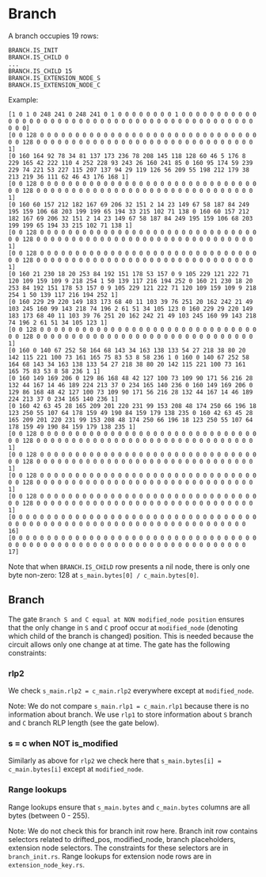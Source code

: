 # Branch

A branch occupies 19 rows:
```
BRANCH.IS_INIT
BRANCH.IS_CHILD 0
...
BRANCH.IS_CHILD 15
BRANCH.IS_EXTENSION_NODE_S
BRANCH.IS_EXTENSION_NODE_C
```

Example:

```
[1 0 1 0 248 241 0 248 241 0 1 0 0 0 0 0 0 0 0 1 0 0 0 0 0 0 0 0 0 0 0 0 0 0 0 0 0 0 0 0 0 0 0 0 0 0 0 0 0 0 0 0 0 0 0 0 0 0 0 0 0 0 0 0 0 0 0 0 0]
[0 0 128 0 0 0 0 0 0 0 0 0 0 0 0 0 0 0 0 0 0 0 0 0 0 0 0 0 0 0 0 0 0 0 0 0 128 0 0 0 0 0 0 0 0 0 0 0 0 0 0 0 0 0 0 0 0 0 0 0 0 0 0 0 0 0 0 0 1]
[0 160 164 92 78 34 81 137 173 236 78 208 145 118 128 60 46 5 176 8 229 165 42 222 110 4 252 228 93 243 26 160 241 85 0 160 95 174 59 239 229 74 221 53 227 115 207 137 94 29 119 126 56 209 55 198 212 179 38 213 219 36 111 62 46 43 176 168 1]
[0 0 128 0 0 0 0 0 0 0 0 0 0 0 0 0 0 0 0 0 0 0 0 0 0 0 0 0 0 0 0 0 0 0 0 0 128 0 0 0 0 0 0 0 0 0 0 0 0 0 0 0 0 0 0 0 0 0 0 0 0 0 0 0 0 0 0 0 1]
[0 160 60 157 212 182 167 69 206 32 151 2 14 23 149 67 58 187 84 249 195 159 106 68 203 199 199 65 194 33 215 102 71 138 0 160 60 157 212 182 167 69 206 32 151 2 14 23 149 67 58 187 84 249 195 159 106 68 203 199 199 65 194 33 215 102 71 138 1]
[0 0 128 0 0 0 0 0 0 0 0 0 0 0 0 0 0 0 0 0 0 0 0 0 0 0 0 0 0 0 0 0 0 0 0 0 128 0 0 0 0 0 0 0 0 0 0 0 0 0 0 0 0 0 0 0 0 0 0 0 0 0 0 0 0 0 0 0 1]
[0 0 128 0 0 0 0 0 0 0 0 0 0 0 0 0 0 0 0 0 0 0 0 0 0 0 0 0 0 0 0 0 0 0 0 0 128 0 0 0 0 0 0 0 0 0 0 0 0 0 0 0 0 0 0 0 0 0 0 0 0 0 0 0 0 0 0 0 1]
[0 160 21 230 18 20 253 84 192 151 178 53 157 0 9 105 229 121 222 71 120 109 159 109 9 218 254 1 50 139 117 216 194 252 0 160 21 230 18 20 253 84 192 151 178 53 157 0 9 105 229 121 222 71 120 109 159 109 9 218 254 1 50 139 117 216 194 252 1]
[0 160 229 29 220 149 183 173 68 40 11 103 39 76 251 20 162 242 21 49 103 245 160 99 143 218 74 196 2 61 51 34 105 123 0 160 229 29 220 149 183 173 68 40 11 103 39 76 251 20 162 242 21 49 103 245 160 99 143 218 74 196 2 61 51 34 105 123 1]
[0 0 128 0 0 0 0 0 0 0 0 0 0 0 0 0 0 0 0 0 0 0 0 0 0 0 0 0 0 0 0 0 0 0 0 0 128 0 0 0 0 0 0 0 0 0 0 0 0 0 0 0 0 0 0 0 0 0 0 0 0 0 0 0 0 0 0 0 1]
[0 160 0 140 67 252 58 164 68 143 34 163 138 133 54 27 218 38 80 20 142 115 221 100 73 161 165 75 83 53 8 58 236 1 0 160 0 140 67 252 58 164 68 143 34 163 138 133 54 27 218 38 80 20 142 115 221 100 73 161 165 75 83 53 8 58 236 1 1]
[0 160 149 169 206 0 129 86 168 48 42 127 100 73 109 90 171 56 216 28 132 44 167 14 46 189 224 213 37 0 234 165 140 236 0 160 149 169 206 0 129 86 168 48 42 127 100 73 109 90 171 56 216 28 132 44 167 14 46 189 224 213 37 0 234 165 140 236 1]
[0 160 42 63 45 28 165 209 201 220 231 99 153 208 48 174 250 66 196 18 123 250 55 107 64 178 159 49 190 84 159 179 138 235 0 160 42 63 45 28 165 209 201 220 231 99 153 208 48 174 250 66 196 18 123 250 55 107 64 178 159 49 190 84 159 179 138 235 1]
[0 0 128 0 0 0 0 0 0 0 0 0 0 0 0 0 0 0 0 0 0 0 0 0 0 0 0 0 0 0 0 0 0 0 0 0 128 0 0 0 0 0 0 0 0 0 0 0 0 0 0 0 0 0 0 0 0 0 0 0 0 0 0 0 0 0 0 0 1]
[0 0 128 0 0 0 0 0 0 0 0 0 0 0 0 0 0 0 0 0 0 0 0 0 0 0 0 0 0 0 0 0 0 0 0 0 128 0 0 0 0 0 0 0 0 0 0 0 0 0 0 0 0 0 0 0 0 0 0 0 0 0 0 0 0 0 0 0 1]
[0 0 128 0 0 0 0 0 0 0 0 0 0 0 0 0 0 0 0 0 0 0 0 0 0 0 0 0 0 0 0 0 0 0 0 0 128 0 0 0 0 0 0 0 0 0 0 0 0 0 0 0 0 0 0 0 0 0 0 0 0 0 0 0 0 0 0 0 1]
[0 0 128 0 0 0 0 0 0 0 0 0 0 0 0 0 0 0 0 0 0 0 0 0 0 0 0 0 0 0 0 0 0 0 0 0 128 0 0 0 0 0 0 0 0 0 0 0 0 0 0 0 0 0 0 0 0 0 0 0 0 0 0 0 0 0 0 0 1]
[0 0 0 0 0 0 0 0 0 0 0 0 0 0 0 0 0 0 0 0 0 0 0 0 0 0 0 0 0 0 0 0 0 0 0 0 0 0 0 0 0 0 0 0 0 0 0 0 0 0 0 0 0 0 0 0 0 0 0 0 0 0 0 0 0 0 0 0 0 16]
[0 0 0 0 0 0 0 0 0 0 0 0 0 0 0 0 0 0 0 0 0 0 0 0 0 0 0 0 0 0 0 0 0 0 0 0 0 0 0 0 0 0 0 0 0 0 0 0 0 0 0 0 0 0 0 0 0 0 0 0 0 0 0 0 0 0 0 0 0 17]
```

Note that when `BRANCH.IS_CHILD` row presents a nil node, there is only one byte non-zero:
128 at `s_main.bytes[0] / c_main.bytes[0]`.

## Branch

The gate `Branch S and C equal at NON modified_node position` ensures that the only change in
`S` and `C` proof occur at `modified_node` (denoting which child of the branch is changed) position.
This is needed because the circuit allows only one change at at time. The gate has the following
constraints:

### rlp2

We check `s_main.rlp2 = c_main.rlp2` everywhere except at `modified_node`.

Note: We do not compare `s_main.rlp1 = c_main.rlp1` because there is no information
about branch. We use `rlp1` to store information about `S` branch and
`C` branch RLP length (see the gate below).

### s = c when NOT is_modified

Similarly as above for `rlp2` we check here that `s_main.bytes[i] = c_main.bytes[i]`
except at `modified_node`.

### 


### Range lookups

Range lookups ensure that `s_main.bytes` and `c_main.bytes` columns are all bytes (between 0 - 255).

Note: We do not check this for branch init row here.
Branch init row contains selectors related to drifted_pos,
modified_node, branch placeholders, extension node selectors. The constraints for these
selectors are in `branch_init.rs`.
Range lookups for extension node rows are in `extension_node_key.rs`.